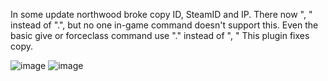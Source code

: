 In some update northwood broke copy ID, SteamID and IP. There now ", " instead of ".", but no one in-game command doesn't support this.
Even the basic give or forceclass command use "." instead of ", "
This plugin fixes copy.

![image](https://github.com/user-attachments/assets/9167a219-ea81-4904-b7bc-4c84092126e0)
![image](https://github.com/user-attachments/assets/f96a4986-604f-475a-9c13-593954cad3fd)
